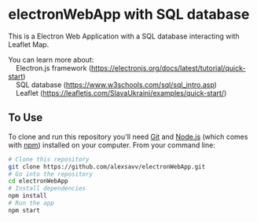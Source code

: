 # electronWebApp with SQL database

This is a Electron Web Application with a SQL database interacting with Leaflet Map.

You can learn more about: <br/>
  &nbsp;&nbsp;&nbsp; Electron.js framework (https://electronjs.org/docs/latest/tutorial/quick-start) <br/>
  &nbsp;&nbsp;&nbsp; SQL database (https://www.w3schools.com/sql/sql_intro.asp) <br/>
  &nbsp;&nbsp;&nbsp; Leaflet (https://leafletjs.com/SlavaUkraini/examples/quick-start/) <br/>
   
## To Use

To clone and run this repository you'll need [Git](https://git-scm.com) and [Node.js](https://nodejs.org/en/download/) (which comes with [npm](http://npmjs.com)) installed on your computer. From your command line:

```bash
# Clone this repository
git clone https://github.com/alexsavv/electronWebApp.git
# Go into the repository
cd electronWebApp
# Install dependencies
npm install
# Run the app
npm start
